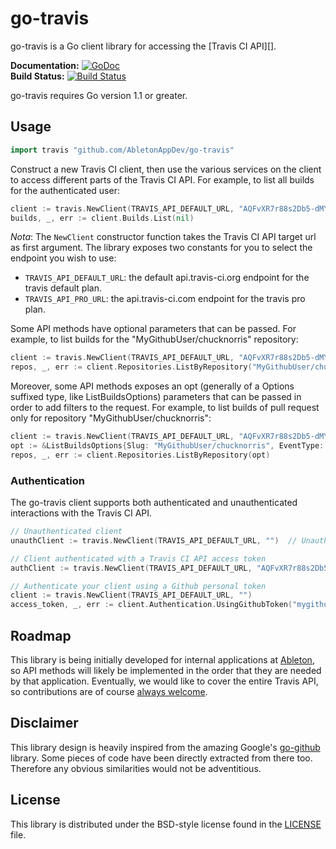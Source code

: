 # go-travis

go-travis is a Go client library for accessing the [Travis CI API][].

**Documentation:** [![GoDoc](https://godoc.org/github.com/AbletonAppDev/go-travis/travis?status.svg)](https://godoc.org/github.com/AbletonAppDev/go-travis/travis)  
**Build Status:** [![Build Status](https://travis-ci.org/AbletonAppDev/go-travis.svg?branch=master)](https://travis-ci.org/AbletonAppDev/go-travis)  

go-travis requires Go version 1.1 or greater.

## Usage ##

```go
import travis "github.com/AbletonAppDev/go-travis"
```

Construct a new Travis CI client, then use the various services on the client to
access different parts of the Travis CI API.  For example, to list all
builds for the authenticated user:

```go
client := travis.NewClient(TRAVIS_API_DEFAULT_URL, "AQFvXR7r88s2Db5-dMYo3g")
builds, _, err := client.Builds.List(nil)
```

*Nota*: The ``NewClient`` constructor function takes the Travis CI API target url as first argument. The library exposes two constants for you to select the endpoint you wish to use:
  + ``TRAVIS_API_DEFAULT_URL``: the default api.travis-ci.org endpoint for the travis default plan.
  + ``TRAVIS_API_PRO_URL``: the api.travis-ci.com endpoint for the travis pro plan.

Some API methods have optional parameters that can be passed.  For example,
to list builds for the "MyGithubUser/chucknorris" repository:

```go
client := travis.NewClient(TRAVIS_API_DEFAULT_URL, "AQFvXR7r88s2Db5-dMYo3g")
repos, _, err := client.Repositories.ListByRepository("MyGithubUser/chucknorris", nil)
```

Moreover, some API methods exposes an opt (generally of a Options suffixed type, like ListBuildsOptions) parameters that can be passed in order to add filters to the request. For example, to list builds of pull request only for repository "MyGithubUser/chucknorris":

```go
client := travis.NewClient(TRAVIS_API_DEFAULT_URL, "AQFvXR7r88s2Db5-dMYo3g")
opt := &ListBuildsOptions{Slug: "MyGithubUser/chucknorris", EventType: "pull_request"}
repos, _, err := client.Repositories.ListByRepository(opt)
```

### Authentication ###

The go-travis client supports both authenticated and unauthenticated interactions with the Travis CI API.

```go
// Unauthenticated client
unauthClient := travis.NewClient(TRAVIS_API_DEFAULT_URL, "")  // Unauthenticated client

// Client authenticated with a Travis CI API access token
authClient := travis.NewClient(TRAVIS_API_DEFAULT_URL, "AQFvXR7r88s2Db5-dMYo3g")

// Authenticate your client using a Github personal token
client := travis.NewClient(TRAVIS_API_DEFAULT_URL, "")
access_token, _, err := client.Authentication.UsingGithubToken("mygithubtoken")  // Your client is now authenticated
```


## Roadmap ##

This library is being initially developed for internal applications at
[Ableton](http://ableton.com), so API methods will likely be implemented in the order that they are
needed by that application. Eventually, we would like to cover the entire
Travis API, so contributions are of course [always welcome][contributing]. 

[contributing]: CONTRIBUTING.md

## Disclaimer

This library design is heavily inspired from the amazing Google's [go-github](https://github.com/google/go-github) library. Some pieces of code have been directly extracted from there too. Therefore any obvious similarities would not be adventitious.

## License ##

This library is distributed under the BSD-style license found in the [LICENSE](./LICENSE)
file.

